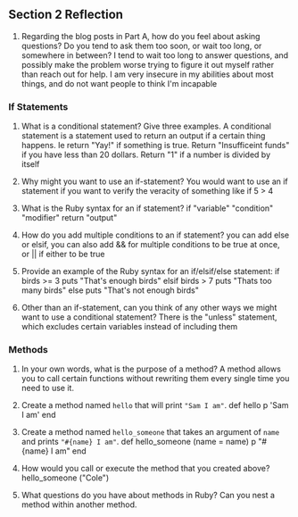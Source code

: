 ## Section 2 Reflection

1. Regarding the blog posts in Part A, how do you feel about asking questions? Do you tend to ask them too soon, or wait too long, or somewhere in between?
I tend to wait too long to answer questions, and possibly make the problem worse trying to figure it out myself rather than reach out for help. I am very insecure in my abilities about most things, and do not want people to think I'm incapable
### If Statements

1. What is a conditional statement? Give three examples.
A conditional statement is a statement used to return an output if a certain thing happens. Ie return "Yay!" if something is true. Return "Insufficeint funds" if you have less than 20 dollars. Return "1" if a number is divided by itself

1. Why might you want to use an if-statement?
You would want to use an if statement if you want to verify the veracity of something like if 5 > 4

1. What is the Ruby syntax for an if statement?
if "variable" "condition" "modifier"
return "output"
1. How do you add multiple conditions to an if statement?
you can add else or elsif, you can also add && for multiple conditions to be true at once, or || if either to be true
1. Provide an example of the Ruby syntax for an if/elsif/else statement:
if birds >= 3
  puts "That's enough birds"
  elsif birds > 7 puts "Thats too many birds"
  else
  puts "That's not enough birds"
1. Other than an if-statement, can you think of any other ways we might want to use a conditional statement?
There is the "unless" statement, which excludes certain variables instead of including them
### Methods

1. In your own words, what is the purpose of a method?
A method allows you to call certain functions without rewriting them every single time you need to use it.
1. Create a method named `hello` that will print `"Sam I am"`.
def hello
p 'Sam I am'
end

1. Create a method named `hello_someone` that takes an argument of `name` and prints `"#{name} I am"`.
def hello_someone (name = name)
p "#{name} I am"
end

1. How would you call or execute the method that you created above?
hello_someone ("Cole")
1. What questions do you have about methods in Ruby?
Can you nest a method within another method.
